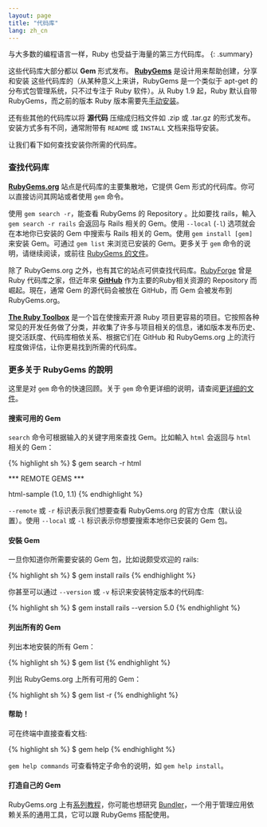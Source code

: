 ```yaml
---
layout: page
title: "代码库"
lang: zh_cn
---
```


与大多数的编程语言一样，Ruby 也受益于海量的第三方代码库。
{: .summary}

这些代码库大部分都以 **Gem** 形式发布。 [**RubyGems**][1] 是设计用来帮助创建，分享和安装
这些代码库的（从某种意义上来讲，RubyGems 是一个类似于 apt-get 的分布式包管理系统，只不过专注于 Ruby 软件）。从 Ruby 1.9 起，Ruby 默认自带 RubyGems，而之前的版本 Ruby 版本需要先[手动安装][2]。

还有些其他的代码库以将 **源代码** 压缩成归档文件如 .zip 或 .tar.gz 的形式发布。安装方式多有不同，通常附带有
 `README` 或 `INSTALL` 文档来指导安装。

 让我们看下如何查找安装你所需的代码库。

### 查找代码库

[**RubyGems.org**][1] 站点是代码库的主要集散地，它提供 Gem 形式的代码库。你可以直接访问其网站或者使用 `gem` 命令。

使用 `gem search -r`，能查看 RubyGems 的 Repository 。比如要找 rails，輸入 `gem search -r rails` 会返回与 Rails 相关的 Gem。使用 `--local` (`-l`) 选项就会在本地你已安装的 Gem 中搜索与 Rails 相关的 Gem。使用 `gem install [gem]` 来安装 Gem。可通过 `gem list` 来浏览已安装的 Gem。更多关于 `gem` 命令的说明，请继续阅读，或前往 [RubyGems 的文件][3]。

除了 RubyGems.org 之外，也有其它的站点可供查找代码库。[RubyForge][4] 曾是 Ruby 代码库之家，但近年來 [**GitHub**][5] 作为主要的Ruby相关资源的 Repository 而崛起。現在，通常 Gem 的源代码会被放在 GitHub，而 Gem 会被发布到 RubyGems.org。

[**The Ruby Toolbox**][6] 是一个旨在使搜索开源 Ruby 项目更容易的项目。它按照各种常见的开发任务做了分类，并收集了许多与项目相关的信息，诸如版本发布历史、提交活跃度、代码库相依关系、根据它们在 GitHub 和 RubyGems.org 上的流行程度做评估，让你更易找到所需的代码库。

### 更多关于 RubyGems 的說明

这里是对 `gem` 命令的快速回顾。关于 `gem` 命令更详细的说明，请查阅[更详细的文件][7]。

#### 搜索可用的 Gem

`search` 命令可根据输入的关键字用來查找 Gem。比如輸入 `html` 会返回与 `html` 相关的 Gem：

{% highlight sh %}
$ gem search -r html

*** REMOTE GEMS ***

html-sample (1.0, 1.1)
{% endhighlight %}

`--remote` 或 `-r` 标识表示我们想要查看 RubyGems.org 的官方仓库（默认设置）。使用 `--local` 或 `-l` 标识表示你想要搜索本地你已安装的 Gem 包。

#### 安裝 Gem

一旦你知道你所需要安装的 Gem 包，比如说颇受欢迎的 rails:

{% highlight sh %}
$ gem install rails
{% endhighlight %}

你甚至可以通过 `--version` 或 `-v` 标识来安装特定版本的代码库:

{% highlight sh %}
$ gem install rails --version 5.0
{% endhighlight %}

#### 列出所有的 Gem

列出本地安裝的所有 Gem：

{% highlight sh %}
$ gem list
{% endhighlight %}

列出 RubyGems.org 上所有可用的 Gem：

{% highlight sh %}
$ gem list -r
{% endhighlight %}

#### 帮助！

可在终端中直接查看文档:

{% highlight sh %}
$ gem help
{% endhighlight %}

`gem help commands` 可查看特定子命令的说明，如 `gem help install`。

#### 打造自己的 Gem

RubyGems.org 上有[系列教程][3]，你可能也想研究 [Bundler][9]，一个用于管理应用依赖关系的通用工具，它可以跟 RubyGems 搭配使用。



[1]: https://rubygems.org/
[2]: https://rubygems.org/pages/download/
[3]: http://guides.rubygems.org/
[4]: http://rubyforge.org/
[5]: https://github.com/
[6]: https://www.ruby-toolbox.com/
[7]: http://guides.rubygems.org/command-reference/
[9]: http://bundler.io/
